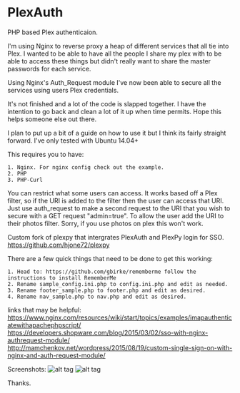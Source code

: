 # PlexAuth
PHP based Plex authenticaion.

I'm using Nginx to reverse proxy a heap of different services that all tie into Plex.
I wanted to be able to have all the people I share my plex with to be able to access these things but didn't really want to share the master passwords for each service.

Using Nginx's Auth_Request module I've now been able to secure all the services using users Plex credentials.

It's not finished and a lot of the code is slapped together. I have the intention to go back and clean a lot of it up when time permits. Hope this helps someone else out there.

I plan to put up a bit of a guide on how to use it but I think its fairly straight forward. I've only tested with Ubuntu 14.04+

This requires you to have:

	1. Nginx. For nginx config check out the example.
	2. PHP
	3. PHP-Curl

You can restrict what some users can access. It works based off a Plex filter, so if the URI is added to the filter then the user can access that URI. Just use auth_request to make a second request to the URI that you wish to secure with a GET request "admin=true". To allow the user add the URI to their photos filter. Sorry, if you use photos on plex this won't work.

Custom fork of plexpy that intergrates PlexAuth and PlexPy login for SSO. https://github.com/hjone72/plexpy

There are a few quick things that need to be done to get this working:

	1. Head to: https://github.com/gbirke/rememberme follow the instructions to install RememberMe
	2. Rename sample_config.ini.php to config.ini.php and edit as needed.
	3. Rename footer_sample.php to footer.php and edit as desired.
	4. Rename nav_sample.php to nav.php and edit as desired.
	
links that may be helpful:
https://www.nginx.com/resources/wiki/start/topics/examples/imapauthenticatewithapachephpscript/
https://developers.shopware.com/blog/2015/03/02/sso-with-nginx-authrequest-module/
http://mamchenkov.net/wordpress/2015/08/19/custom-single-sign-on-with-nginx-and-auth-request-module/



Screenshots:
![alt tag](https://raw.githubusercontent.com/hjone72/PlexAuth/master/screenshots/sign-in.JPG)
![alt tag](https://raw.githubusercontent.com/hjone72/PlexAuth/master/screenshots/signed-in.JPG)

Thanks.
